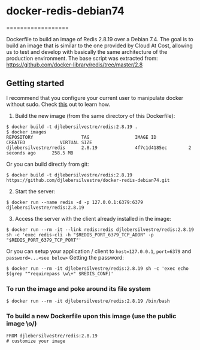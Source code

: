 # docker-redis-debian74
==================

Dockerfile to build an image of Redis 2.8.19 over a Debian 7.4. The goal is to
build an image that is similar to the one provided by Cloud At Cost, allowing
us to test and develop with basically the same architecture of the production
environment. The base script was extracted from:
https://github.com/docker-library/redis/tree/master/2.8

Getting started
---------------

I recommend that you configure your current user to manipulate docker without sudo.
Check [this](http://askubuntu.com/questions/477551/how-can-i-use-docker-without-sudo) out to learn how.

1. Build the new image (from the same directory of this Dockerfile):
```
$ docker build -t djlebersilvestre/redis:2.8.19 .
$ docker images
REPOSITORY                  TAG                 IMAGE ID            CREATED             VIRTUAL SIZE
djlebersilvestre/redis      2.8.19              4f7c1d4185ec        2  seconds ago      258.5 MB

```
Or you can build directly from git:
```
$ docker build -t djlebersilvestre/redis:2.8.19 https://github.com/djlebersilvestre/docker-redis-debian74.git
```

2. Start the server:
```
$ docker run --name redis -d -p 127.0.0.1:6379:6379 djlebersilvestre/redis:2.8.19
```

3. Access the server with the client already installed in the image:
```
$ docker run --rm -it --link redis:redis djlebersilvestre/redis:2.8.19 sh -c 'exec redis-cli -h "$REDIS_PORT_6379_TCP_ADDR" -p "$REDIS_PORT_6379_TCP_PORT"'
```
Or you can setup your application / client to `host=127.0.0.1`,  `port=6379` and `password=...<see below>`
Getting the password:
```
$ docker run --rm -it djlebersilvestre/redis:2.8.19 sh -c 'exec echo $(grep "^requirepass \w\+" $REDIS_CONF)'
```

### To run the image and poke around its file system
```
$ docker run --rm -it djlebersilvestre/redis:2.8.19 /bin/bash
```

### To build a new Dockerfile upon this image (use the public image \o/)
```
FROM djlebersilvestre/redis:2.8.19
# customize your image
```

